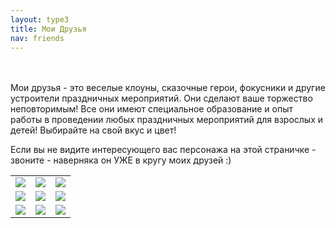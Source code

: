 ```yaml
---
layout: type3
title: Мои Друзья
nav: friends
---
```

<br><br>
Мои друзья - это веселые клоуны, сказочные герои, фокусники и другие устроители праздничных мероприятий. Они сделают ваше торжество неповторимым! Все они имеют специальное образование и опыт работы в проведении любых праздничных мероприятий для взрослых и детей! Выбирайте на свой вкус и цвет!

Если вы не видите интересующего вас персонажа на этой страничке - звоните - наверняка он УЖЕ в кругу моих друзей :)	 

<p><table>
<tr><td><a href="../tim/" alt="Клоун Тим"><img src="../img/tim.jpg"></a></td><td><img src="../img/zvezdochka.jpg"/></td><td><img src="../img/sonic.jpg"></img></td></tr>
<tr><td><img src="../img/sonic.jpg"></img></td><td><img src="../img/sonic.jpg"></img></td><td><img src="../img/sonic.jpg"></img></td></tr>
<tr><td><img src="../img/sonic.jpg"></img></td><td><img src="../img/sonic.jpg"></img></td><td><img src="../img/sonic.jpg"></img></td></tr>
</table></p>
